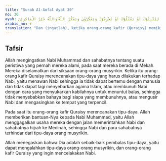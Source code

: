 ```yaml
---
title: "Surah Al-Anfal Ayat 30"
no: 30
ayah: وَاِذْ يَمْكُرُ بِكَ الَّذِيْنَ كَفَرُوْا لِيُثْبِتُوْكَ اَوْ يَقْتُلُوْكَ اَوْ يُخْرِجُوْكَۗ وَيَمْكُرُوْنَ وَيَمْكُرُ اللّٰهُ ۗوَاللّٰهُ خَيْرُ الْمَاكِرِيْنَ
arabic_no: ٣٠
translation: "Dan (ingatlah), ketika orang-orang kafir (Quraisy) memikirkan tipu daya terhadapmu (Muhammad) untuk menangkap dan memenjarakanmu atau membunuhmu, atau mengusirmu. Mereka membuat tipu daya dan Allah menggagalkan tipu daya itu. Allah adalah sebaik-baik pembalas tipu daya."
---
```


## Tafsir

Allah mengingatkan Nabi Muhammad dan sahabatnya tentang suatu peristiwa yang pernah mereka alami, pada saat mereka berada di Mekah. Mereka diselamatkan dari siksaan orang-orang musyrikin. Ketika itu orang-orang kafir Quraisy merencanakan tipu-daya yang harus dilakukan terhadap Nabi, yaitu menawan Nabi sehingga ia tidak dapat bertemu dengan manusia dan tidak dapat lagi menyebarkan agama Islam, atau membunuh Nabi dengan cara yang menyukarkan kabilahnya untuk menuntut balas, sehingga tidak menyebabkan bahaya bagi siapa yang membunuhnya, atau mengusir Nabi dan mengasingkan ke tempat yang terpencil.

Pada saat itu orang-orang kafir Quraisy merencanakan tipu-daya. Allah memberikan bantuan-Nya kepada Nabi Muhammad, yaitu Allah menggagalkan usaha mereka dengan jalan memerintahkan Nabi dan sahabatnya hijrah ke Medinah, sehingga Nabi dan para sahabatnya terhindar dari tipu-daya orang musyrikin.

Allah menegaskan bahwa Dia adalah sebaik-baik pembalas tipu-daya, yaitu dapat mengalahkan tipu-daya orang-orang musyrikin, dan orang-orang kafir Quraisy yang ingin mencelakakan Nabi.